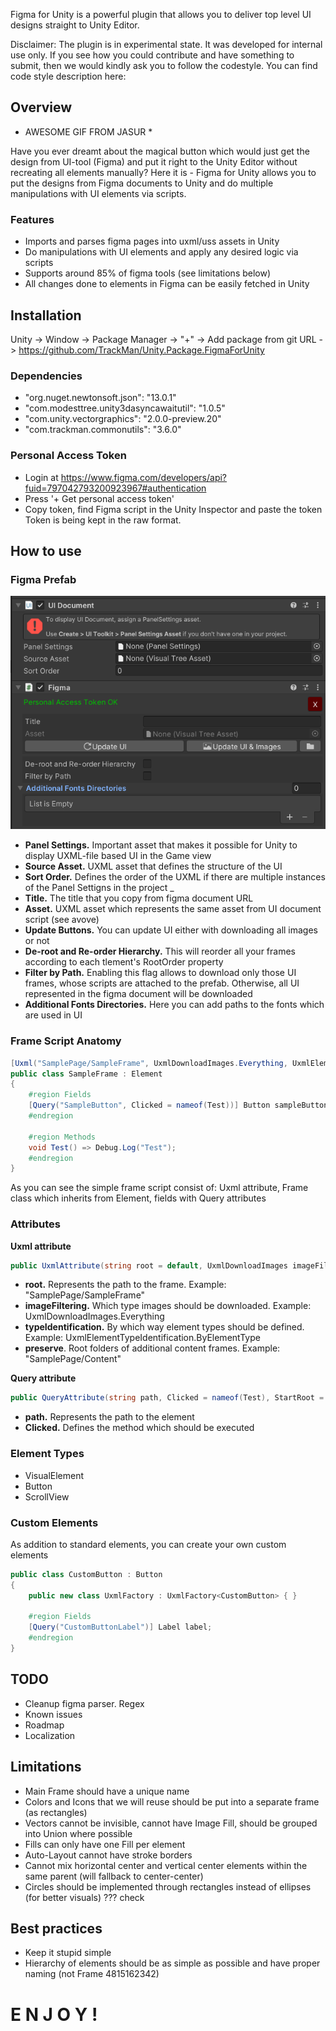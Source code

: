 Figma for Unity is a powerful plugin that allows you to deliver top level UI designs straight to Unity Editor.

Disclaimer: The plugin is in experimental state. It was developed for internal use only. If you see how you could contribute and have something to submit, then we would kindly ask you to follow the codestyle. You can find code style description here: <link>

## Overview

* AWESOME GIF FROM JASUR *

Have you ever dreamt about the magical button which would just get the design from UI-tool (Figma) and put it right to the Unity Editor without recreating all elements manually? Here it is - Figma for Unity allows you to put the designs from Figma documents to Unity and do multiple manipulations with UI elements via scripts.  

### Features
- Imports and parses figma pages into uxml/uss assets in Unity
- Do manipulations with UI elements and apply any desired logic via scripts
- Supports around 85% of figma tools (see limitations below)
- All changes done to elements in Figma can be easily fetched in Unity 

## Installation
Unity -> Window -> Package Manager -> "+" -> Add package from git URL -> https://github.com/TrackMan/Unity.Package.FigmaForUnity

### Dependencies
- "org.nuget.newtonsoft.json": "13.0.1"
- "com.modesttree.unity3dasyncawaitutil": "1.0.5"
- "com.unity.vectorgraphics": "2.0.0-preview.20"
- "com.trackman.commonutils": "3.6.0"

### Personal Access Token
- Login at https://www.figma.com/developers/api?fuid=797042793200923967#authentication
- Press '+ Get personal access token'
- Copy token, find Figma script in the Unity Inspector and paste the token
Token is being kept in the raw format.

## How to use

### Figma Prefab
![image](https://github.com/anton-trackman/test/blob/main/FigmaPrefab.png)

* **Panel Settings.** Important asset that makes it possible for Unity to display UXML-file based UI in the Game view
* **Source Asset.** UXML asset that defines the structure of the UI
* **Sort Order.** Defines the order of the UXML if there are multiple instances of the Panel Settigns in the project
_
* **Title.** The title that you copy from figma document URL
* **Asset.** UXML asset which represents the same asset from UI document script (see avove)
* **Update Buttons.** You can update UI either with downloading all images or not
* **De-root and Re-order Hierarchy.** This will reorder all your frames according to each tlement's RootOrder property
* **Filter by Path.** Enabling this flag allows to download only those UI frames, whose scripts are attached to the prefab. Otherwise, all UI represented in the figma document will be downloaded
* **Additional Fonts Directories.** Here you can add paths to the fonts which are used in UI

### Frame Script Anatomy
```csharp
[Uxml("SamplePage/SampleFrame", UxmlDownloadImages.Everything, UxmlElementTypeIdentification.ByElementType)]
public class SampleFrame : Element
{
    #region Fields
    [Query("SampleButton", Clicked = nameof(Test))] Button sampleButton;
    #endregion

    #region Methods
    void Test() => Debug.Log("Test");
    #endregion
}
```
As you can see the simple frame script consist of: Uxml attribute, Frame class which inherits from Element, fields with Query attributes

### Attributes
**Uxml attribute**
```csharp
public UxmlAttribute(string root = default, UxmlDownloadImages imageFiltering = UxmlDownloadImages.Everything, UxmlElementTypeIdentification typeIdentification = UxmlElementTypeIdentification.ByName, params string[] preserve)
```
* **root.** Represents the path to the frame. Example: "SamplePage/SampleFrame"
* **imageFiltering.** Which type images should be downloaded. Example: UxmlDownloadImages.Everything
* **typeIdentification.** By which way element types should be defined. Example: UxmlElementTypeIdentification.ByElementType
* **preserve**. Root folders of additional content frames. Example: "SamplePage/Content"
  
**Query attribute**
```csharp
public QueryAttribute(string path, Clicked = nameof(Test), StartRoot = true, StopRoot = true, Nullable = true, Template = "SampleTemplate", UseTrickleDown = TrickleDown.TrickleDown)
```
* **path.** Represents the path to the element
* **Clicked.** Defines the method which should be executed

### Element Types
* VisualElement
* Button
* ScrollView

### Custom Elements
As addition to standard elements, you can create your own custom elements
```csharp
public class CustomButton : Button
{
    public new class UxmlFactory : UxmlFactory<CustomButton> { }

    #region Fields
    [Query("CustomButtonLabel")] Label label;
    #endregion
}
```

## TODO
- Cleanup figma parser. Regex
- Known issues
- Roadmap
- Localization

## Limitations
- Main Frame should have a unique name
- Colors and Icons that we will reuse should be put into a separate frame (as rectangles)
- Vectors cannot be invisible, cannot have Image Fill, should be grouped into Union where possible
- Fills can only have one Fill per element
- Auto-Layout cannot have stroke borders
- Cannot mix horizontal center and vertical center elements within the same parent (will fallback to center-center)
- Circles should be implemented through rectangles instead of ellipses (for better visuals) ??? check

## Best practices
- Keep it stupid simple
- Hierarchy of elements should be as simple as possible and have proper naming (not Frame 4815162342)

# E N J O Y !

